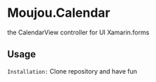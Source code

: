 # Moujou.Calendar
the CalendarView controller for UI Xamarin.forms
## Usage
`Installation:` Clone repository and have fun
